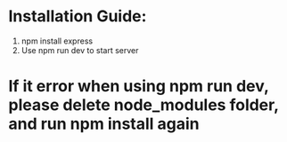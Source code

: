 # Installation Guide:
1. npm install express
2. Use npm run dev to start server

# If it error when using npm run dev, please delete node_modules folder, and run npm install again
```